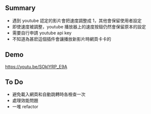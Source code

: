 ## Summary

- 遇到 youtube 認定的影片會把速度調整成 1，其他會保留使用者設定
- 即使速度被調整，youtube 播放器上的速度按鈕仍然會保留原本的設定
- 需要自行申請 youtube api key
- 不知道為甚麽這個插件會讓播放新影片時網頁卡卡的

## Demo

https://youtu.be/SOklYRP_E9A

## To Do

- 避免載入網頁和自動跳轉時各檢查一次
- 處理效能問題
- 一堆 refactor